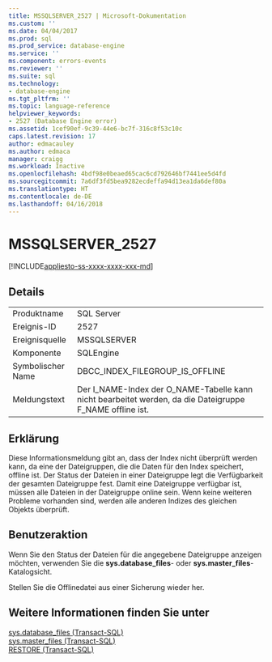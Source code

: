 ```yaml
---
title: MSSQLSERVER_2527 | Microsoft-Dokumentation
ms.custom: ''
ms.date: 04/04/2017
ms.prod: sql
ms.prod_service: database-engine
ms.service: ''
ms.component: errors-events
ms.reviewer: ''
ms.suite: sql
ms.technology:
- database-engine
ms.tgt_pltfrm: ''
ms.topic: language-reference
helpviewer_keywords:
- 2527 (Database Engine error)
ms.assetid: 1cef90ef-9c39-44e6-bc7f-316c8f53c10c
caps.latest.revision: 17
author: edmacauley
ms.author: edmaca
manager: craigg
ms.workload: Inactive
ms.openlocfilehash: 4bdf98e0beaed65cac6cd792646bf7441ee5d4fd
ms.sourcegitcommit: 7a6df3fd5bea9282ecdeffa94d13ea1da6def80a
ms.translationtype: HT
ms.contentlocale: de-DE
ms.lasthandoff: 04/16/2018
---
```

# <a name="mssqlserver2527"></a>MSSQLSERVER_2527
[!INCLUDE[appliesto-ss-xxxx-xxxx-xxx-md](../../includes/appliesto-ss-xxxx-xxxx-xxx-md.md)]
  
## <a name="details"></a>Details  
  
|||  
|-|-|  
|Produktname|SQL Server|  
|Ereignis-ID|2527|  
|Ereignisquelle|MSSQLSERVER|  
|Komponente|SQLEngine|  
|Symbolischer Name|DBCC_INDEX_FILEGROUP_IS_OFFLINE|  
|Meldungstext|Der I_NAME-Index der O_NAME-Tabelle kann nicht bearbeitet werden, da die Dateigruppe F_NAME offline ist.|  
  
## <a name="explanation"></a>Erklärung  
Diese Informationsmeldung gibt an, dass der Index nicht überprüft werden kann, da eine der Dateigruppen, die die Daten für den Index speichert, offline ist. Der Status der Dateien in einer Dateigruppe legt die Verfügbarkeit der gesamten Dateigruppe fest. Damit eine Dateigruppe verfügbar ist, müssen alle Dateien in der Dateigruppe online sein. Wenn keine weiteren Probleme vorhanden sind, werden alle anderen Indizes des gleichen Objekts überprüft.  
  
## <a name="user-action"></a>Benutzeraktion  
Wenn Sie den Status der Dateien für die angegebene Dateigruppe anzeigen möchten, verwenden Sie die **sys.database_files**- oder **sys.master_files**-Katalogsicht.  
  
Stellen Sie die Offlinedatei aus einer Sicherung wieder her.  
  
## <a name="see-also"></a>Weitere Informationen finden Sie unter  
[sys.database_files &#40;Transact-SQL&#41;](~/relational-databases/system-catalog-views/sys-database-files-transact-sql.md)  
[sys.master_files &#40;Transact-SQL&#41;](~/relational-databases/system-catalog-views/sys-master-files-transact-sql.md)  
[RESTORE &#40;Transact-SQL&#41;](~/t-sql/statements/restore-statements-transact-sql.md)  
  
